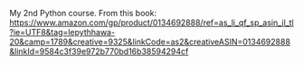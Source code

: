 My 2nd Python course.
From this book: https://www.amazon.com/gp/product/0134692888/ref=as_li_qf_sp_asin_il_tl?ie=UTF8&tag=lepythhawa-20&camp=1789&creative=9325&linkCode=as2&creativeASIN=0134692888&linkId=9584c3f39e972b770bd16b38594294cf
